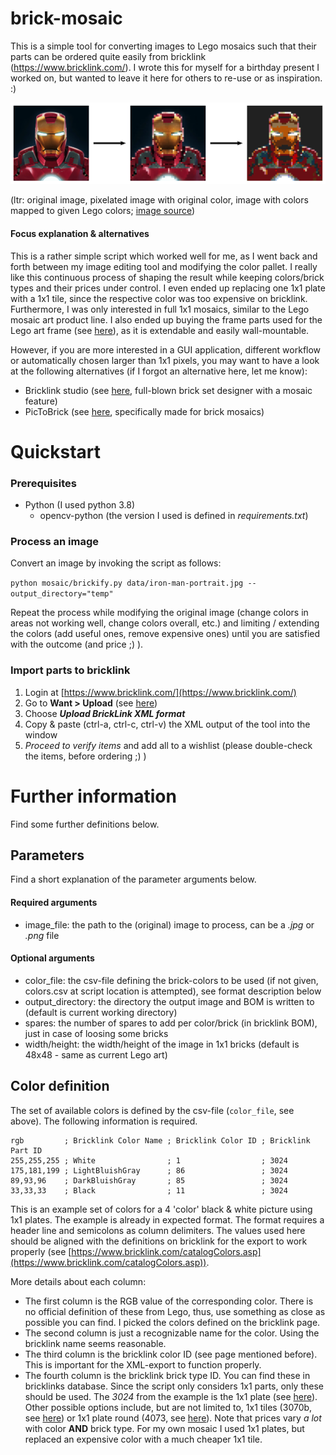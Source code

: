 # brick-mosaic
This is a simple tool for converting images to Lego mosaics such that their parts can be ordered quite easily from bricklink (https://www.bricklink.com/).
I wrote this for myself for a birthday present I worked on, but wanted to leave it here for others to re-use or as inspiration. :)

![process-steps](material/process-steps.svg)

(ltr: original image, pixelated image with original color, image with colors mapped to given Lego colors; [image source](https://www.vincenthie.com/gallery/disney/ironmanportrait))

#### Focus explanation & alternatives

This is a rather simple script which worked well for me, as I went back and forth between my image editing tool and modifying the color pallet.
I really like this continuous process of shaping the result while keeping colors/brick types and their prices under control.
I even ended up replacing one 1x1 plate with a 1x1 tile, since the respective color was too expensive on bricklink.
Furthermore, I was only interested in full 1x1 mosaics, similar to the Lego mosaic art product line.
I also ended up buying the frame parts used for the Lego art frame (see [here](https://www.lego.com/de-de/campaigns/art/)), as it is extendable and easily wall-mountable. 

However, if you are more interested in a GUI application, different workflow or automatically chosen larger than 1x1 pixels, you may want to have a look at the following alternatives (if I forgot an alternative here, let me know):
- Bricklink studio (see [here](https://www.bricklink.com/v3/studio/download.page), full-blown brick set designer with a mosaic feature)
- PicToBrick (see [here](http://www.pictobrick.de/en/pictobrick.shtml), specifically made for brick mosaics)

# Quickstart

### Prerequisites

- Python (I used python 3.8)
  - opencv-python (the version I used is defined in _requirements.txt_)

### Process an image

Convert an image by invoking the script as follows:

`python mosaic/brickify.py data/iron-man-portrait.jpg --output_directory="temp"`

Repeat the process while modifying the original image (change colors in areas not working well, change colors overall, etc.) and limiting / extending the colors (add useful ones, remove expensive ones) until you are satisfied with the outcome (and price ;) ).

### Import parts to bricklink

1. Login at [https://www.bricklink.com/](https://www.bricklink.com/)
1. Go to __Want > Upload__ (see [here](https://www.bricklink.com/v2/wanted/upload.page))
1. Choose ___Upload BrickLink XML format___
1. Copy & paste (ctrl-a, ctrl-c, ctrl-v) the XML output of the tool into the window
1. _Proceed to verify items_ and add all to a wishlist (please double-check the items, before ordering ;) ) 

# Further information

Find some further definitions below.

## Parameters

Find a short explanation of the parameter arguments below.

#### Required arguments
- image_file: the path to the (original) image to process, can be a _.jpg_ or _.png_ file

#### Optional arguments
- color_file: the csv-file defining the brick-colors to be used (if not given, colors.csv at script location is attempted), see format description below
- output_directory: the directory the output image and BOM is written to (default is current working directory)
- spares: the number of spares to add per color/brick (in bricklink BOM), just in case of loosing some bricks
- width/height: the width/height of the image in 1x1 bricks (default is 48x48 - same as current Lego art)

## Color definition

The set of available colors is defined by the csv-file (`color_file`, see above). The following information is required.

```
rgb         ; Bricklink Color Name ; Bricklink Color ID ; Bricklink Part ID
255,255,255 ; White                ; 1                  ; 3024
175,181,199 ; LightBluishGray      ; 86                 ; 3024
89,93,96    ; DarkBluishGray       ; 85                 ; 3024
33,33,33    ; Black                ; 11                 ; 3024
```

This is an example set of colors for a 4 'color' black & white picture using 1x1 plates.
The example is already in expected format. The format requires a header line and semicolons as column delimiters.
The values used here should be aligned with the definitions on bricklink for the export to work properly (see [https://www.bricklink.com/catalogColors.asp](https://www.bricklink.com/catalogColors.asp)).

More details about each column:
- The first column is the RGB value of the corresponding color. There is no official definition of these from Lego, thus, use something as close as possible you can find. I picked the colors defined on the bricklink page.
- The second column is just a recognizable name for the color. Using the bricklink name seems reasonable.
- The third column is the bricklink color ID (see page mentioned before). This is important for the XML-export to function properly.
- The fourth column is the bricklink brick type ID. You can find these in bricklinks database. Since the script only considers 1x1 parts, only these should be used. The _3024_ from the example is the 1x1 plate (see [here](https://www.bricklink.com/v2/catalog/catalogitem.page?P=3024#T=C)). Other possible options include, but are not limited to, 1x1 tiles (3070b, see [here](https://www.bricklink.com/v2/catalog/catalogitem.page?P=3070b#T=C)) or 1x1 plate round (4073, see [here](https://www.bricklink.com/v2/catalog/catalogitem.page?P=4073#T=C)). Note that prices vary *a lot* with color **AND** brick type. For my own mosaic I used 1x1 plates, but replaced an expensive color with a much cheaper 1x1 tile. 
